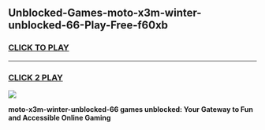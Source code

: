 
## Unblocked-Games-moto-x3m-winter-unblocked-66-Play-Free-f60xb
<h3>
<a href="https://premium76.site?title=moto-x3m-winter-unblocked-66&ref=10A">CLICK TO PLAY</a></h3>
<hr>

<h3>
<a href="https://premium76.site?title=moto-x3m-winter-unblocked-66&ref=10A">CLICK 2 PLAY</a>
  
</h3>

<a href="https://premium76.site?title=moto-x3m-winter-unblocked-66&ref=10A"><img src="https://clearcache.store/games.png"></a>


**moto-x3m-winter-unblocked-66 games unblocked: Your Gateway to Fun and Accessible Online Gaming**
